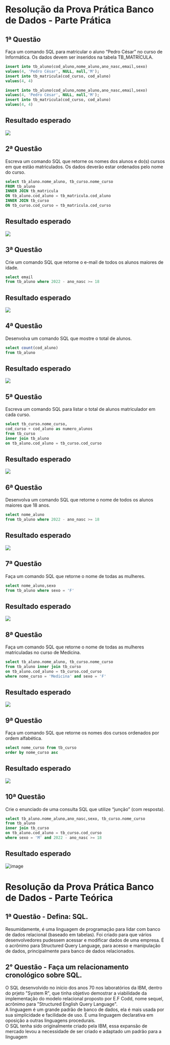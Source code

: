 # Resolução da Prova Prática Banco de Dados - Parte Prática

## 1ª Questão
Faça um comando SQL para matricular o aluno “Pedro César” no curso de
Informática. Os dados devem ser inseridos na tabela TB_MATRÍCULA.

```sql
insert into tb_aluno(cod_aluno,nome_aluno,ano_nasc,email,sexo)
values(4, 'Pedro César', NULL, null,'M');
insert into tb_matricula(cod_curso, cod_aluno)
values(4, 4)
```
```sql
insert into tb_aluno(cod_aluno,nome_aluno,ano_nasc,email,sexo)
values(4, 'Pedro César', NULL, null,'M');
insert into tb_matricula(cod_curso, cod_aluno)
values(4, 4)
```

## Resultado esperado

<img src="./q1DB.png">

## 2ª Questão
Escreva um comando SQL que retorne os nomes dos alunos e do(s) cursos em
que estão matriculados. Os dados deverão estar ordenados pelo nome do curso.

```sql
select tb_aluno.nome_aluno, tb_curso.nome_curso
FROM tb_aluno
INNER JOIN tb_matricula
ON tb_aluno.cod_aluno = tb_matricula.cod_aluno
INNER JOIN tb_curso
ON tb_curso.cod_curso = tb_matricula.cod_curso
```
## Resultado esperado

<img src="./q2DB.png">

## 3ª Questão
Crie um comando SQL que retorne o e-mail de todos os alunos maiores de idade.

```sql
select email
from tb_aluno where 2022 - ano_nasc >= 18
```

## Resultado esperado

<img src="./q3DB.png">

## 4ª Questão
Desenvolva um comando SQL que mostre o total de alunos.

```sql
select count(cod_aluno)
from tb_aluno
```
## Resultado esperado

<img src="./q4DB.png">

## 5ª Questão
Escreva um comando SQL para listar o total de alunos matriculador em cada curso.

```sql
select tb_curso.nome_curso,
cod_curso + cod_aluno as numero_alunos
from tb_curso
inner join tb_aluno
on tb_aluno.cod_aluno = tb_curso.cod_curso
```
## Resultado esperado

<img src="./q5DB.png">

## 6ª Questão
Desenvolva um comando SQL que retorne o nome de todos os alunos maiores que
18 anos.

```sql
select nome_aluno
from tb_aluno where 2022 - ano_nasc >= 18
```
## Resultado esperado

<img src="./q6DB.png">

## 7ª Questão
Faça um comando SQL que retorne o nome de todas as mulheres.

```sql
select nome_aluno,sexo
from tb_aluno where sexo = 'F'
```
## Resultado esperado

<img src="./q7DB.png">

## 8ª Questão
Faça um comando SQL que retorne o nome de todas as mulheres matriculadas
no curso de Medicina.

```sql
select tb_aluno.nome_aluno, tb_curso.nome_curso
from tb_aluno inner join tb_curso
on tb_aluno.cod_aluno = tb_curso.cod_curso
where nome_curso = 'Medicina' and sexo = 'F'
```
## Resultado esperado

<img src="./q8DB.png">

## 9ª Questão
Faça um comando SQL que retorne os nomes dos cursos ordenados por ordem
alfabética.

```sql
select nome_curso from tb_curso
order by nome_curso asc
```
## Resultado esperado

<img src="./q9DB.png">

## 10ª Questão
Crie o enunciado de uma consulta SQL que utilize “junção” (com resposta).

```sql
select tb_aluno.nome_aluno,ano_nasc,sexo, tb_curso.nome_curso
from tb_aluno
inner join tb_curso
on tb_aluno.cod_aluno = tb_curso.cod_curso
where sexo = 'M' and 2022 - ano_nasc >= 18
```
## Resultado esperado

![image](https://user-images.githubusercontent.com/90520597/206245225-f17e94eb-0530-47ad-b01e-234554c65040.png)

# Resolução da Prova Prática Banco de Dados - Parte Teórica

## 1ª Questão - Defina: SQL.
Resumidamente, é uma linguagem de programação para lidar com banco de dados relacional (baseado em tabelas). Foi criado para que vários desenvolvedores pudessem acessar e modificar dados de uma empresa. É o acrônimo para Structured Query Language, para acesso e manipulação de dados, principalmente para banco de dados relacionados.
 
 ## 2° Questão - Faça um relacionamento cronológico sobre SQL.
 O SQL desenvolvido no início dos anos 70 nos laboratórios da IBM, dentro do prjeto "System R", que tinha objetivo demostrar a viabilidade da implementação do modelo relacional proposto por E.F Codd, nome sequel, acrônimo para "Structured English Query Language".
 <br/>
A linguagem é um grande padrão de banco de dados, ela é mais usada por sua simplicidade e facilidade de uso. É uma linguagem declarativa em oposição a outras linguagens procedurais.
<br/>
O SQL tenha sido originalmente criado pela IBM, essa expansão de mercado levou a necessidade de ser criado e adaptado um padrão para a linguagem
